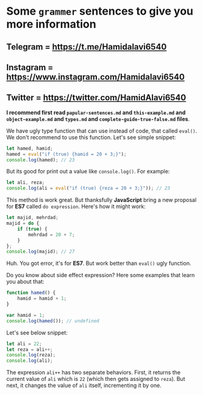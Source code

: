 # Some **`grammer`** sentences to give you more information

## Telegram = **<https://t.me/Hamidalavi6540>**

## Instagram = **<https://www.instagram.com/Hamidalavi6540>**

## Twitter = **<https://twitter.com/HamidAlavi6540>**

**I recommend first read `papular-sentences.md` and `this-example.md` and `object-example.md` and `types.md` and `complete-guide-true-false.md` files**.

We have ugly type function that can use instead of code, that called `eval()`. We don't recommend to use this function. Let's see simple snippet:

```js
let hamed, hamid;
hamed = eval("if (true) {hamid = 20 + 3;}");
console.log(hamed); // 23
```

But its good for print out a value like `console.log()`. For example:

```js
let ali, reza;
console.log(ali = eval("if (true) {reza = 20 + 3;}")); // 23
```

This method is work great. But thanksfully **JavaScript** bring a new proposal for **ES7** called `do expression`. Here's how it might work:

```js
let majid, mehrdad;
majid = do {
    if (true) {
        mehrdad = 20 + 7;
    }
};
console.log(majid); // 27
```

Huh. You got error, it's for **ES7**. But work better than `eval()` ugly function.

Do you know about side effect expression? Here some examples that learn you about that:

```js
function hamed() {
    hamid = hamid + 1;
}

var hamid = 1;
console.log(hamed()); // undefined
```

Let's see below snippet:

```js
let ali = 22;
let reza = ali++;
console.log(reza);
console.log(ali);
```

The expression `ali++` has two separate behaviors. First, it returns the current value of `ali` which is `22` (which then gets assigned to `reza`). But next, it changes the value of `ali` itself, incrementing it by one.

